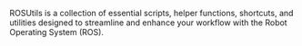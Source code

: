 ROSUtils is a collection of essential scripts, helper functions, shortcuts, and utilities designed to streamline and enhance your workflow with the Robot Operating System (ROS). 
